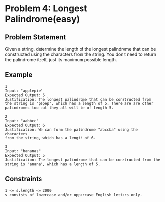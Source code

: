 # Problem 4: Longest Palindrome(easy)

## Problem Statement

Given a string, determine the length of the longest palindrome that can be
constructed using the characters from the string. You don't need to return the
palindrome itself, just its maximum possible length.

## Example

```text
1
Input: "applepie"
Expected Output: 5
Justification: The longest palindrome that can be constructed from
the string is "pepep", which has a length of 5. There are are other
palindromes too but they all will be of length 5.

2
Input: "aabbcc"
Expected Output: 6
Justification: We can form the palindrome "abccba" using the characters
from the string, which has a length of 6.

3
Input: "bananas"
Expected Output: 5
Justification: The longest palindrome that can be constructed from the
string is "anana", which has a length of 5.
```

## Constraints

```text
1 <= s.length <= 2000
s consists of lowercase and/or uppercase English letters only.
```
